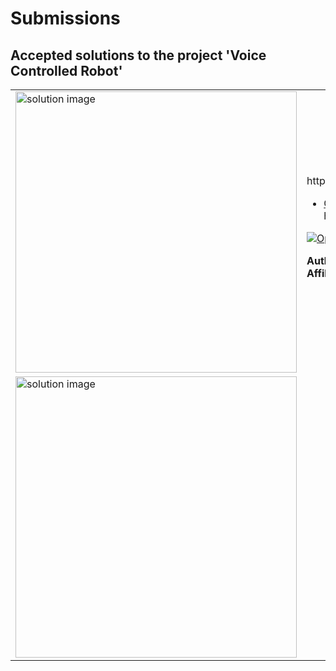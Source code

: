 # Submissions

## Accepted solutions to the project 'Voice Controlled Robot'
<table>
<tr class="odd">
<td width ="500">
<img src="Voice Controlled Robot" alt="solution image" width="450"/>
</td>
<td width ="500">
https://gist.githubusercontent.com/robertogl/e0115dc303472a9cfd52bbbc8edb7665/raw/voice1.png<br>
<ul>
<li><a href="Voice-controlled robot with CNN voice recognition and infrared obstacle avoidance on Raspberry Pi/">GitHub repository</a></li>
https://github.com/young-xx/voice-controlled-robot</ul>

[![Open in MATLAB Online](https://www.mathworks.com/images/responsive/global/open-in-matlab-online.svg)](https://matlab.mathworks.com/open/github/v1?repo=)

**Author:** young-xx/voice-controlled-robot</br>
**Affiliation** Xiaoxuan Yang, Xilei Zhu, and He Huang
</td>
</tr>
<tr class="odd">
<td width ="500">
<img src="Shanghai Jiao Tong University" alt="solution image" width="450"/>
</td>
<td width ="500">
</table>
